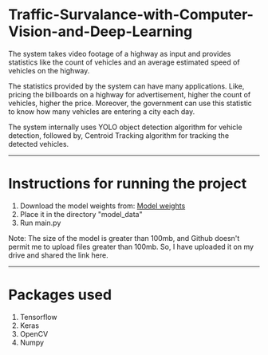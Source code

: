 # Traffic-Survalance-with-Computer-Vision-and-Deep-Learning
The system takes video footage of a highway as input and provides statistics like the count of vehicles and an average estimated speed of vehicles on the highway. 

The statistics provided by the system can have many applications. Like, pricing the billboards on a highway for advertisement, higher the count of vehicles, higher the price. Moreover, the government can use this statistic to know how many vehicles are entering a city each day. 

The system internally uses YOLO object detection algorithm for vehicle detection, followed by, Centroid Tracking algorithm for tracking the detected vehicles.

_____________________________________________________________________________________________________________________________

# Instructions for running the project
1. Download the model weights from: <a href="https://www.w3schools.com">Model weights</a>
2. Place it in the directory "model_data"
3. Run main.py

Note: The size of the model is greater than 100mb, and Github doesn't permit me to upload files greater than 100mb. So, I have uploaded it on my drive and shared the link here.
_____________________________________________________________________________________________________________________________

# Packages used
1. Tensorflow
2. Keras
3. OpenCV
4. Numpy

